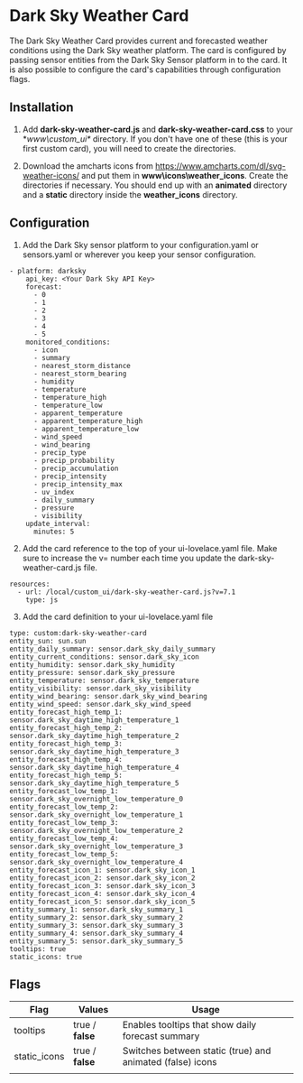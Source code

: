 # Dark Sky Weather Card

The Dark Sky Weather Card provides current and forecasted weather conditions using the Dark Sky weather platform. The card 
is configured by passing sensor entities from the Dark Sky Sensor platform in to the card.  It is also possible to configure
the card's capabilities through configuration flags.

**Installation**
------------------------------
1. Add **dark-sky-weather-card.js** and **dark-sky-weather-card.css** to your **www\custom_ui\** directory.  If you don't have one of these 
(this is your first custom card), you will need to create the directories.

2. Download the amcharts icons from https://www.amcharts.com/dl/svg-weather-icons/ and put them in **www\icons\weather_icons**.  Create 
the directories if necessary.  You should end up with an **animated** directory and a **static** directory inside the **weather_icons** directory.

**Configuration**
------------------------------
1. Add the Dark Sky sensor platform to your configuration.yaml or sensors.yaml or wherever you keep your sensor configuration.

~~~~  
- platform: darksky
    api_key: <Your Dark Sky API Key>
    forecast:
      - 0
      - 1
      - 2
      - 3
      - 4
      - 5
    monitored_conditions:
      - icon
      - summary
      - nearest_storm_distance
      - nearest_storm_bearing
      - humidity
      - temperature
      - temperature_high
      - temperature_low
      - apparent_temperature
      - apparent_temperature_high
      - apparent_temperature_low
      - wind_speed
      - wind_bearing
      - precip_type
      - precip_probability
      - precip_accumulation
      - precip_intensity
      - precip_intensity_max
      - uv_index
      - daily_summary
      - pressure
      - visibility
    update_interval:
      minutes: 5
~~~~

2. Add the card reference to the top of your ui-lovelace.yaml file.  Make sure to increase the v= number each time you update the dark-sky-weather-card.js file.
~~~~
resources:
  - url: /local/custom_ui/dark-sky-weather-card.js?v=7.1
    type: js
~~~~

3. Add the card definition to your ui-lovelace.yaml file
~~~~
type: custom:dark-sky-weather-card
entity_sun: sun.sun
entity_daily_summary: sensor.dark_sky_daily_summary
entity_current_conditions: sensor.dark_sky_icon
entity_humidity: sensor.dark_sky_humidity
entity_pressure: sensor.dark_sky_pressure
entity_temperature: sensor.dark_sky_temperature
entity_visibility: sensor.dark_sky_visibility
entity_wind_bearing: sensor.dark_sky_wind_bearing
entity_wind_speed: sensor.dark_sky_wind_speed
entity_forecast_high_temp_1: sensor.dark_sky_daytime_high_temperature_1
entity_forecast_high_temp_2: sensor.dark_sky_daytime_high_temperature_2
entity_forecast_high_temp_3: sensor.dark_sky_daytime_high_temperature_3
entity_forecast_high_temp_4: sensor.dark_sky_daytime_high_temperature_4
entity_forecast_high_temp_5: sensor.dark_sky_daytime_high_temperature_5
entity_forecast_low_temp_1: sensor.dark_sky_overnight_low_temperature_0
entity_forecast_low_temp_2: sensor.dark_sky_overnight_low_temperature_1
entity_forecast_low_temp_3: sensor.dark_sky_overnight_low_temperature_2
entity_forecast_low_temp_4: sensor.dark_sky_overnight_low_temperature_3
entity_forecast_low_temp_5: sensor.dark_sky_overnight_low_temperature_4
entity_forecast_icon_1: sensor.dark_sky_icon_1
entity_forecast_icon_2: sensor.dark_sky_icon_2
entity_forecast_icon_3: sensor.dark_sky_icon_3
entity_forecast_icon_4: sensor.dark_sky_icon_4
entity_forecast_icon_5: sensor.dark_sky_icon_5
entity_summary_1: sensor.dark_sky_summary_1
entity_summary_2: sensor.dark_sky_summary_2
entity_summary_3: sensor.dark_sky_summary_3
entity_summary_4: sensor.dark_sky_summary_4
entity_summary_5: sensor.dark_sky_summary_5
tooltips: true
static_icons: true
~~~~

**Flags**
--------------------------
| Flag            | Values           | Usage                                                             |
|-----------------|------------------|-------------------------------------------------------------------|
| tooltips        | true / **false** | Enables tooltips that show daily forecast summary                 |
| static_icons    | true / **false** | Switches between static (true) and animated (false) icons         |
|                 |                  |                                                    |

